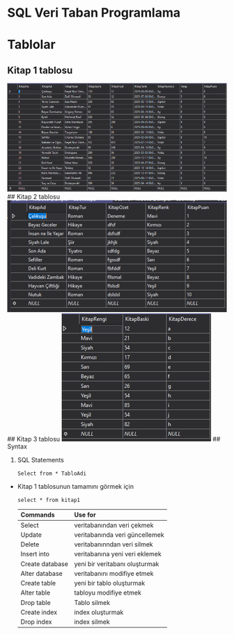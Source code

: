 # SQL Veri Taban Programlama
# Tablolar
## Kitap 1 tablosu
<img src="https://raw.githubusercontent.com/nepatiess/SQL-Veri-Taban-Programlama/refs/heads/main/pics/kitap1%20tablosu.PNG">
## Kitap 2 tablosu
<img src="https://raw.githubusercontent.com/nepatiess/SQL-Veri-Taban-Programlama/refs/heads/main/pics/kitap2%20tablosu.PNG">
## Kitap 3 tablosu
<img src="https://raw.githubusercontent.com/nepatiess/SQL-Veri-Taban-Programlama/refs/heads/main/pics/kitap%203%20tablosu.PNG">
## Syntax

1. SQL Statements
   ```
   Select from * TabloAdi
   ```
- Kitap 1 tablosunun tamamını görmek için
   ```
   select * from kitap1
   ```

  | Commands | Use for |
  | -------- | ------- |
  | Select | veritabanından veri çekmek |
  | Update | veritabanında veri güncellemek | 
  | Delete | veritabanınndan veri silmek |
  | Insert into | veritabanına yeni veri eklemek |
  | Create database | yeni bir veritabanı oluşturmak |
  | Alter database | veritabanını modifiye etmek |
  | Create table | yeni bir tablo oluşturmak |
  | Alter table | tabloyu modifiye etmek |
  | Drop table | Tablo silmek |
  | Create index | index oluşturmak |
  | Drop index | index silmek | 


   
